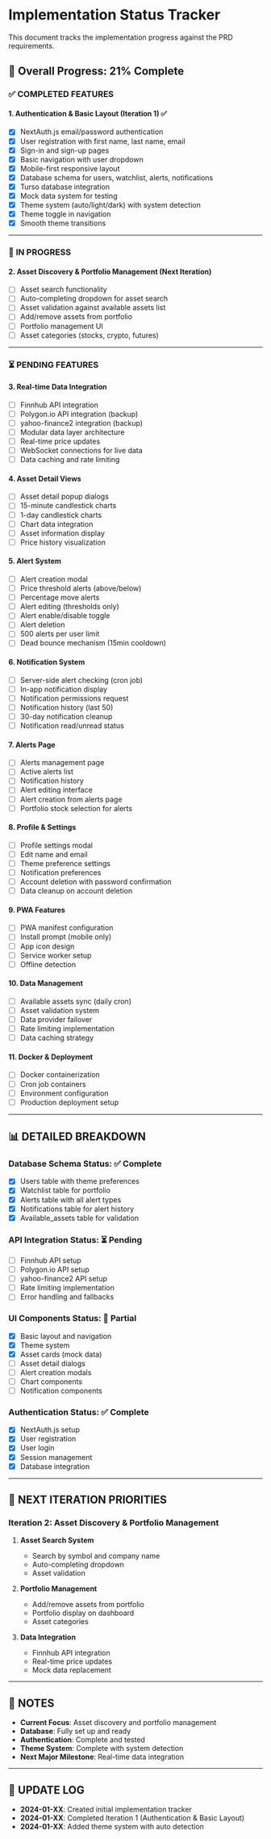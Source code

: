 # Implementation Status Tracker

This document tracks the implementation progress against the PRD requirements.

## 🎯 Overall Progress: 21% Complete

### ✅ **COMPLETED FEATURES**

#### 1. Authentication & Basic Layout (Iteration 1) ✅
- [x] NextAuth.js email/password authentication
- [x] User registration with first name, last name, email
- [x] Sign-in and sign-up pages
- [x] Basic navigation with user dropdown
- [x] Mobile-first responsive layout
- [x] Database schema for users, watchlist, alerts, notifications
- [x] Turso database integration
- [x] Mock data system for testing
- [x] Theme system (auto/light/dark) with system detection
- [x] Theme toggle in navigation
- [x] Smooth theme transitions

---

### 🚧 **IN PROGRESS**

#### 2. Asset Discovery & Portfolio Management (Next Iteration)
- [ ] Asset search functionality
- [ ] Auto-completing dropdown for asset search
- [ ] Asset validation against available assets list
- [ ] Add/remove assets from portfolio
- [ ] Portfolio management UI
- [ ] Asset categories (stocks, crypto, futures)

---

### ⏳ **PENDING FEATURES**

#### 3. Real-time Data Integration
- [ ] Finnhub API integration
- [ ] Polygon.io API integration (backup)
- [ ] yahoo-finance2 integration (backup)
- [ ] Modular data layer architecture
- [ ] Real-time price updates
- [ ] WebSocket connections for live data
- [ ] Data caching and rate limiting

#### 4. Asset Detail Views
- [ ] Asset detail popup dialogs
- [ ] 15-minute candlestick charts
- [ ] 1-day candlestick charts
- [ ] Chart data integration
- [ ] Asset information display
- [ ] Price history visualization

#### 5. Alert System
- [ ] Alert creation modal
- [ ] Price threshold alerts (above/below)
- [ ] Percentage move alerts
- [ ] Alert editing (thresholds only)
- [ ] Alert enable/disable toggle
- [ ] Alert deletion
- [ ] 500 alerts per user limit
- [ ] Dead bounce mechanism (15min cooldown)

#### 6. Notification System
- [ ] Server-side alert checking (cron job)
- [ ] In-app notification display
- [ ] Notification permissions request
- [ ] Notification history (last 50)
- [ ] 30-day notification cleanup
- [ ] Notification read/unread status

#### 7. Alerts Page
- [ ] Alerts management page
- [ ] Active alerts list
- [ ] Notification history
- [ ] Alert editing interface
- [ ] Alert creation from alerts page
- [ ] Portfolio stock selection for alerts

#### 8. Profile & Settings
- [ ] Profile settings modal
- [ ] Edit name and email
- [ ] Theme preference settings
- [ ] Notification preferences
- [ ] Account deletion with password confirmation
- [ ] Data cleanup on account deletion

#### 9. PWA Features
- [ ] PWA manifest configuration
- [ ] Install prompt (mobile only)
- [ ] App icon design
- [ ] Service worker setup
- [ ] Offline detection

#### 10. Data Management
- [ ] Available assets sync (daily cron)
- [ ] Asset validation system
- [ ] Data provider failover
- [ ] Rate limiting implementation
- [ ] Data caching strategy

#### 11. Docker & Deployment
- [ ] Docker containerization
- [ ] Cron job containers
- [ ] Environment configuration
- [ ] Production deployment setup

---

## 📊 **DETAILED BREAKDOWN**

### Database Schema Status: ✅ Complete
- [x] Users table with theme preferences
- [x] Watchlist table for portfolio
- [x] Alerts table with all alert types
- [x] Notifications table for alert history
- [x] Available_assets table for validation

### API Integration Status: ⏳ Pending
- [ ] Finnhub API setup
- [ ] Polygon.io API setup
- [ ] yahoo-finance2 API setup
- [ ] Rate limiting implementation
- [ ] Error handling and fallbacks

### UI Components Status: 🚧 Partial
- [x] Basic layout and navigation
- [x] Theme system
- [x] Asset cards (mock data)
- [ ] Asset detail dialogs
- [ ] Alert creation modals
- [ ] Chart components
- [ ] Notification components

### Authentication Status: ✅ Complete
- [x] NextAuth.js setup
- [x] User registration
- [x] User login
- [x] Session management
- [x] Database integration

---

## 🎯 **NEXT ITERATION PRIORITIES**

### Iteration 2: Asset Discovery & Portfolio Management
1. **Asset Search System**
   - Search by symbol and company name
   - Auto-completing dropdown
   - Asset validation

2. **Portfolio Management**
   - Add/remove assets from portfolio
   - Portfolio display on dashboard
   - Asset categories

3. **Data Integration**
   - Finnhub API integration
   - Real-time price updates
   - Mock data replacement

---

## 📝 **NOTES**

- **Current Focus**: Asset discovery and portfolio management
- **Database**: Fully set up and ready
- **Authentication**: Complete and tested
- **Theme System**: Complete with system detection
- **Next Major Milestone**: Real-time data integration

---

## 🔄 **UPDATE LOG**

- **2024-01-XX**: Created initial implementation tracker
- **2024-01-XX**: Completed Iteration 1 (Authentication & Basic Layout)
- **2024-01-XX**: Added theme system with auto detection
